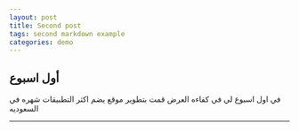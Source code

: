 ```yaml
---
layout: post
title: Second post
tags: second markdown example
categories: demo
---
```

## أول اسبوع

في اول اسبوع لي في كفاءه العرض قمت بتطوير موقع يضم اكثر التطبيقات شهره في السعوديه 

------------------------------------

